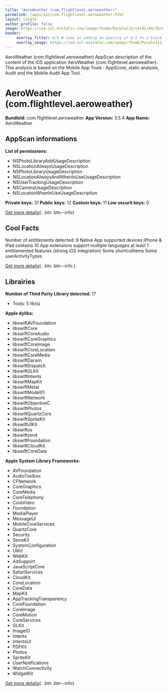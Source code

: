 ```yaml
---
title: "AeroWeather (com.flightlevel.aeroweather)"
permalink: /apps/ios/com.flightlevel.aeroweather.html
layout: single
author_profile: false
image: https://is4-ssl.mzstatic.com/image/thumb/Purple112/v4/61/44/2b/61442b64-a8aa-b5c2-c65f-cce2f8133170/AppIcon-0-0-1x_U007emarketing-0-0-0-7-0-0-sRGB-0-0-0-GLES2_U002c0-512MB-85-220-0-0.png/512x512bb.jpg
header: 
     overlay_filter: 0.5 # same as adding an opacity of 0.5 to a black background
     overlay_image: https://is4-ssl.mzstatic.com/image/thumb/Purple112/v4/61/44/2b/61442b64-a8aa-b5c2-c65f-cce2f8133170/AppIcon-0-0-1x_U007emarketing-0-0-0-7-0-0-sRGB-0-0-0-GLES2_U002c0-512MB-85-220-0-0.png/512x512bb.jpg
---
```

AeroWeather (com.flightlevel.aeroweather) AppScan description of the content of the iOS application AeroWeather (com.flightlevel.aeroweather). This analysis is based on the Mobile App Tools : AppScore, static analysis, Audit and the Mobile Audit App Tool.

# AeroWeather (com.flightlevel.aeroweather)

**BundleId:** com.flightlevel.aeroweather
**App Version:** 3.5.4
**App Name:** AeroWeather


## AppScan informations 

**List of permissions:** 
- NSPhotoLibraryAddUsageDescription
- NSLocationAlwaysUsageDescription
- NSPhotoLibraryUsageDescription
- NSLocationAlwaysAndWhenInUseUsageDescription
- NSUserTrackingUsageDescription
- NSCameraUsageDescription
- NSLocationWhenInUseUsageDescription
  
  
**Private keys:** 31
**Public keys:** 12
**Custom keys:** 11
**Low securit keys:** 0
  
[Get more details](/pricing.html){: .btn .btn--info}

## Cool Facts

Number of entitlements detected: 9
Native App
supported devices iPhone & iPad
contains 10 App extensions
support multiple languages
at least 1 entitlemented features (strong iOS integration)
Some shortcutItems 
Some userActivityTypes
  
[Get more details](/pricing.html){: .btn .btn--info }

## Librairies 
**Number of Third Party Library detected:** 17
- Tools: 5 lib(s)


**Apple dylibs:**
- libswiftAVFoundation
- libswiftCore
- libswiftCoreAudio
- libswiftCoreGraphics
- libswiftCoreImage
- libswiftCoreLocation
- libswiftCoreMedia
- libswiftDarwin
- libswiftDispatch
- libswiftGLKit
- libswiftIntents
- libswiftMapKit
- libswiftMetal
- libswiftModelIO
- libswiftNetwork
- libswiftObjectiveC
- libswiftPhotos
- libswiftQuartzCore
- libswiftSpriteKit
- libswiftUIKit
- libswiftos
- libswiftsimd
- libswiftFoundation
- libswiftCloudKit
- libswiftCoreData


**Apple System Library Frameworks:**
- AVFoundation
- AudioToolbox
- CFNetwork
- CoreGraphics
- CoreMedia
- CoreTelephony
- CoreVideo
- Foundation
- MediaPlayer
- MessageUI
- MobileCoreServices
- QuartzCore
- Security
- StoreKit
- SystemConfiguration
- UIKit
- WebKit
- AdSupport
- JavaScriptCore
- SafariServices
- CloudKit
- CoreLocation
- CoreData
- MapKit
- AppTrackingTransparency
- CoreFoundation
- CoreImage
- CoreMotion
- CoreServices
- GLKit
- ImageIO
- Intents
- IntentsUI
- PDFKit
- Photos
- SpriteKit
- UserNotifications
- WatchConnectivity
- WidgetKit


  
[Get more details](/pricing.html){: .btn .btn--info}

